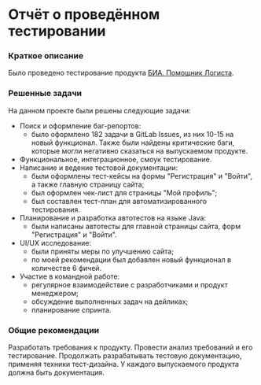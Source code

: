 # Отчёт о проведённом тестировании 
### Краткое описание
Было проведено тестирование продукта [БИА. Помощник Логиста](https://tms.biacorp.ru/).
### Решенные задачи
На данном проекте были решены следующие задачи:
- Поиск и оформление баг-репортов:
  - было оформлено 182 задачи в GitLab Issues, из них 10-15 на новый функционал. Также были найдены критические баги, которые могли негативно сказаться на выпускаемом продукте.
- Функциональное, интеграционное, смоук тестирование.
- Написание и ведение тестовой документации:
  - были оформлены тест-кейсы на формы "Регистрация" и "Войти", а также главную страницу сайта;
  - был оформлен чек-лист для страницы "Мой профиль";
  - был составлен тест-план для автоматизированного тестирования.
- Планирование и разработка автотестов на языке Java:
  - были написаны автотесты для главной страницы сайта, форм "Регистрация" и "Войти".
- UI/UX исследование:
  - были приняты меры по улучшению сайта;
  - по моей рекомендации был добавлен новый функционал в количестве 6 фичей.
- Участие в командной работе:
  - регулярное взаимодействие с разработчиками и продукт менеджером;
  - обсуждение выполненных задач на дейликах;
  - планирование спринта.

### Общие рекомендации
Разработать требования к продукту. Провести анализ требований и его тестирование. Продолжать разрабатывать тестовую документацию, применяя техники тест-дизайна. У каждого выпускаемого продукта должна быть документация.
